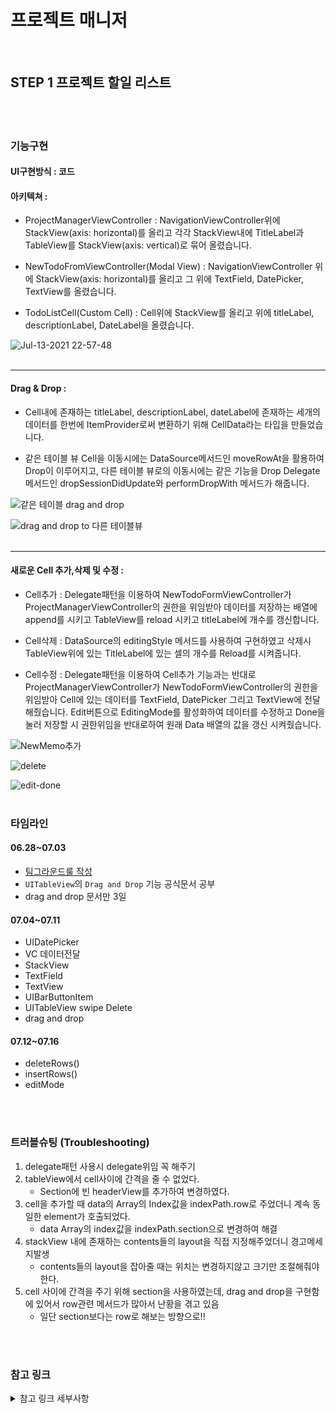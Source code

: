 # 프로젝트 매니저

<br>

## STEP 1 프로젝트 할일 리스트 


<br>
<br>

### 기능구현

#### UI구현방식 :  코드

#### 아키텍쳐 : 

* ProjectManagerViewController : 
    NavigationViewController위에 StackView(axis: horizontal)를 올리고 
    각각 StackView내에 TitleLabel과 TableView를 StackView(axis: vertical)로 묶어 올렸습니다.

*  NewTodoFromViewController(Modal View) :
     NavigationViewController 위에 StackView(axis: horizontal)를 올리고
     그 위에 TextField, DatePicker, TextView를 올렸습니다.

* TodoListCell(Custom Cell) :
      Cell위에 StackView를 올리고 위에 titleLabel,  descriptionLabel, DateLabel을 올렸습니다.

![Jul-13-2021 22-57-48](https://user-images.githubusercontent.com/42936446/125465234-f8fc1ea7-d6f3-4e56-abc0-f80ba4b19ee7.gif)
<br><br>


<hr>

#### Drag & Drop :

- Cell내에 존재하는 titleLabel, descriptionLabel, dateLabel에 존재하는 세개의 데이터를 한번에 ItemProvider로써 변환하기 위해 CellData라는 타입을 만들었습니다.

- 같은 테이블 뷰 Cell을 이동시에는 DataSource메서드인 moveRowAt을 활용하여 Drop이 이루어지고, 다른 테이블 뷰로의 이동시에는 같은 기능을 Drop Delegate 메서드인 dropSessionDidUpdate와 performDropWith 메서드가 해줍니다.

![같은 테이블 drag and drop](https://user-images.githubusercontent.com/65153742/125465943-66dbfdad-e151-41b0-adab-81ad54ee77f3.gif)

![drag and drop to 다른 테이블뷰](https://user-images.githubusercontent.com/65153742/125466165-23d903b2-1d81-4d7c-8c2c-caf3e293dad6.gif)
<br><br>
<hr>

#### 새로운 Cell 추가,삭제 및 수정 :

- Cell추가 : Delegate패턴을 이용하여 NewTodoFormViewController가 ProjectManagerViewController의 권한을 위임받아 데이터를 저장하는 배열에 append를 시키고 TableView를 reload 시키고 titleLabel에 개수를 갱신합니다.

- Cell삭제 : DataSource의  editingStyle 메서드를 사용하여 구현하였고 삭제시 TableView위에 있는 TitleLabel에 있는 셀의 개수를 Reload를 시켜줍니다.

- Cell수정 : Delegate패턴을 이용하여 Cell추가 기능과는 반대로 ProjectManagerViewController가 NewTodoFormViewController의 권한을 위임받아 Cell에 있는 데이터를 TextField, DatePicker 그리고 TextView에 전달해줬습니다. 
      Edit버튼으로 EditingMode를 활성화하여 데이터를 수정하고 Done을 눌러 저장할 시 권한위임을 반대로하여 원래 Data 배열의 값을 갱신 시켜줬습니다.

![NewMemo추가](https://user-images.githubusercontent.com/65153742/125465331-530113f0-5126-403c-9beb-c7e53b18e836.gif)

![delete](https://user-images.githubusercontent.com/65153742/125465462-84a4cb8d-6c08-40b0-a9a6-6a9e5945986b.gif)

![edit-done](https://user-images.githubusercontent.com/65153742/125465526-52f36ae3-49ef-4dad-8c32-4c48f5332645.gif)
<br>
<br>

### 타임라인

#### 06.28~07.03
- [팀그라운드룰 작성](https://github.com/SoKoooool/ios-project-manager/blob/main/Docs/%ED%8C%80%EA%B7%B8%EB%9D%BC%EC%9A%B4%EB%93%9C%EB%A3%B0.md)
- `UITableView`의 `Drag and Drop` 기능 공식문서 공부
- drag and drop 문서만 3일
#### 07.04~07.11
- UIDatePicker
- VC 데이터전달
- StackView
- TextField
- TextView
- UIBarButtonItem
- UITableView swipe Delete
- drag and drop
#### 07.12~07.16
- deleteRows()
- insertRows()
- editMode

<br>
<br>

### 트러블슈팅 (Troubleshooting)
1. delegate패턴 사용시 delegate위임 꼭 해주기
2. tableView에서 cell사이에 간격을 줄 수 없었다. 
   - Section에 빈 headerView를 추가하여 변경하였다.
3. cell을 추가할 때 data의 Array의 Index값을 indexPath.row로 주었더니 계속 동일한 element가 호출되었다. 
   - data Array의 index값을 indexPath.section으로 변경하여 해결
4. stackView 내에 존재하는 contents들의 layout을 직접 지정해주었더니 경고메세지발생 
   - contents들의 layout을 잡아줄 때는 위치는 변경하지않고 크기만 조절해줘야한다.
5. cell 사이에 간격을 주기 위해 section을 사용하였는데, drag and drop을 구현함에 있어서 row관련 메서드가 많아서 난황을 겪고 있음 
   - 일단 section보다는 row로 해보는 방향으로!!
    
<br>
<br>

### 참고 링크

<details>
<summary>참고 링크 세부사항</summary>
<div markdown="1">


공식문서
- [Supporting Drag and Drop in Table Views](https://developer.apple.com/documentation/uikit/views_and_controls/table_views/supporting_drag_and_drop_in_table_views)
- [Adopting Drag and Drop in a Table View](https://developer.apple.com/documentation/uikit/drag_and_drop/adopting_drag_and_drop_in_a_table_view)
- [DateFormatter](https://developer.apple.com/documentation/foundation/dateformatter)
- [tableView(_:editingStyleForRowAt:)](https://developer.apple.com/documentation/uikit/uitableviewdelegate/1614869-tableview?changes=_9)
- [Pickers](https://developer.apple.com/design/human-interface-guidelines/ios/controls/pickers/)
- [UIDatePicker](https://developer.apple.com/documentation/uikit/uidatepicker)
- [Scheduling a Notification Locally from Your App](https://developer.apple.com/documentation/usernotifications/scheduling_a_notification_locally_from_your_app)
- [Handling Notifications and Notification-Related Actions](https://developer.apple.com/documentation/usernotifications/handling_notifications_and_notification-related_actions)
- [UndoManager](https://developer.apple.com/documentation/foundation/undomanager)
   
Drag and Drop
- [[WWDC] Drag and Drop 2017](https://developer.apple.com/videos/play/wwdc2017/223/)
- [[WWDC] Mastering Drag and Drop](https://developer.apple.com/videos/play/wwdc2017/213/)
- [[블로그] iPadOS ) Drag and Drop (1) - Zedd](https://zeddios.tistory.com/1024)
- [[GitHub] StanfordLectureMemo_11~12.md](https://github.com/applebuddy/iOSWithStanford/blob/master/StanfordLectureMemo_11~12.md#lecture-11-1)
- [[유투브] Stanford - Developing iOS 11 Apps with Swift - 11. Drag and Drop, Table View, and Collection View](https://www.youtube.com/watch?v=noowieVV8nA)
- [[raywenderlich] Drag and Drop](https://www.raywenderlich.com/3121851-drag-and-drop-tutorial-for-ios)
- [Swift Talk - ](https://talk.objc.io/)
- [[블로그] Drag and Drop Issue - panther](https://velog.io/@panther222128/Drag-and-Drop-Issue)
- [[블로그] Creating a NSItemProvider for custom model class (Drag & Drop API) - Osama Naeem](https://exploringswift.com/blog/creating-a-nsitemprovider-for-custom-model-class-drag-drop-api)

스토리보드 없이 코드로 짜기
- [[블로그, iOS - swift] init(frame:), required init?(coder aDecoder: NSCoder), prepareForInterfaceBuilder(), awakeFromNib() 초기화의 정체 - jakekim](https://ios-development.tistory.com/222)
- [[블로그] [iOS][Swift] - 스토리보드 없이 코드로만 UI 구현하기 - 엘림](https://velog.io/@lina0322/iOSSwift-%EC%8A%A4%ED%86%A0%EB%A6%AC%EB%B3%B4%EB%93%9C-%EC%97%86%EC%9D%B4-%EC%BD%94%EB%93%9C%EB%A1%9C%EB%A7%8C-UI-%EA%B5%AC%ED%98%84%ED%95%98%EA%B8%B0-SceneDelegate%EC%97%90%EC%84%9C-window%EC%84%A4%EC%A0%95)
  
VC 데이터 전달
- [[블로그] [iOS] View Controller들 사이에서 Data 주고받는 6가지 방법 - sweetdev](https://sweetdev.tistory.com/110)
- [[블로그] iOS UITableView, reloadData 개요 및 참고사항 - MungGu](https://0urtrees.tistory.com/159)
- [iOS ) Delegate를 이용한 ViewController간 Data전달방법](https://zeddios.tistory.com/310)
  
DatePicker
- [[블로그] UIKit - Date Picker 사용하기, iOS 14 변경사항 정리 - Kas](https://kasroid.github.io/posts/ios/20201030-uikit-date-picker/#datepicker-style)
- [[블로그] UIKit - Calendar 와 Date 기초 익히기 - Kas](https://kasroid.github.io/posts/ios/20201026-uikit-handling-date/)
- [[블로그] [iOS UIKit in Swift 4] UIDatePicker 사용하기 - 콤씨](https://calmone.tistory.com/entry/iOS-UIKit-in-Swift-4-UIDatePicker-%EC%82%AC%EC%9A%A9%ED%95%98%EA%B8%B0)

Navigation bar
- [[블로그] iOS ) Navigation bar Title 변경방법 - Zedd](https://zeddios.tistory.com/181)

UIToolbar
- [[블로그] UIToolbar Align items Programmatically - 삼쓰](https://woongsios.tistory.com/44)
  
UITextField
- [[블로그] iOS ) Navigation bar Title 변경방법 - Zedd](https://zeddios.tistory.com/181)
  
UIModalPresentation
- [[developer.apple] UIModalPresentationStyle.formSheet](https://developer.apple.com/documentation/uikit/uimodalpresentationstyle/formsheet)
- [[블로그] UIModalPresentationStyle - 기린](https://giraff-ios.tistory.com/5)

StackView
- [[블로그] iOS - StackView(기본) - brody](https://brody.tistory.com/115)
  
UIBarButton
- [[블로그] [iOS UIKit in Swift 4] UIBarButtonItem 사용하기 - 콤씨](https://calmone.tistory.com/entry/iOS-UIKit-in-Swift-4-UIBarButtonItem-%EC%82%AC%EC%9A%A9%ED%95%98%EA%B8%B0)
- [[블로그] iOS Swift View, Button 그림자 넣기 - GonsiOS](https://gonslab.tistory.com/23)

TableViewCell Swipe Delete 
- [[블로그] iOS Swift 테이블뷰 스와이프 삭제 (TableView swipe delete) - GonsiOS](https://gonslab.tistory.com/43)


</div>
</details>
